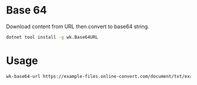 # Base 64

Download content from URL then convert to base64 string.

```bash
dotnet tool install -g wk.Base64URL
```

# Usage

```bash
wk-base64-url https://example-files.online-convert.com/document/txt/example.txt
```